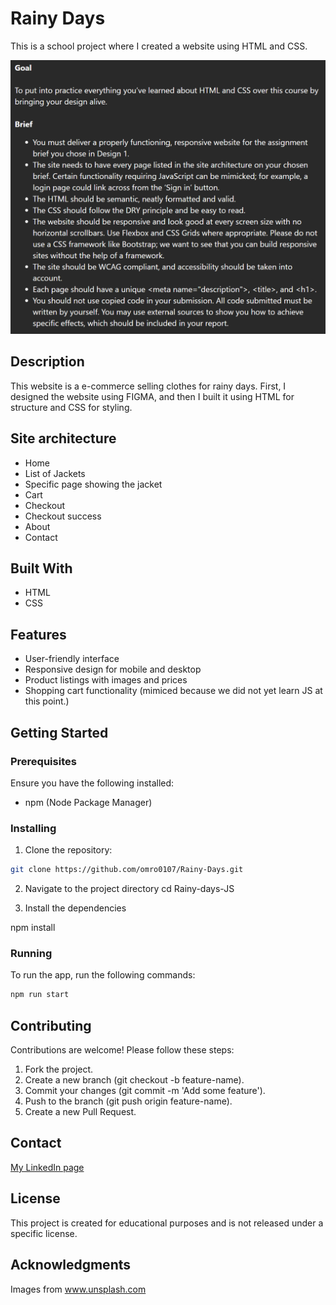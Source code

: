 # Rainy Days

This is a school project where I created a website using HTML and CSS.

![image](/img/Skjermbilde%202024-06-05%20141846.png)


## Description

This website is a e-commerce selling clothes for rainy days. First, I designed the website using FIGMA, and then I built it using HTML for structure and CSS for styling.

## Site architecture
- Home
- List of Jackets
- Specific page showing the jacket
- Cart
- Checkout
- Checkout success
- About
- Contact

## Built With

- HTML
- CSS

## Features

- User-friendly interface
- Responsive design for mobile and desktop
- Product listings with images and prices
- Shopping cart functionality (mimiced because we did not yet learn JS at this point.)

## Getting Started

### Prerequisites

Ensure you have the following installed:
- npm (Node Package Manager)

### Installing

1. Clone the repository:

```bash
git clone https://github.com/omro0107/Rainy-Days.git
```

2. Navigate to the project directory
cd Rainy-days-JS

3. Install the dependencies

npm install

### Running

To run the app, run the following commands:

```bash
npm run start
```

## Contributing

Contributions are welcome! Please follow these steps:

1. Fork the project.
2. Create a new branch (git checkout -b feature-name).
3. Commit your changes (git commit -m 'Add some feature').
4. Push to the branch (git push origin feature-name).
5. Create a new Pull Request.

## Contact

[My LinkedIn page](https://www.linkedin.com/in/oda-marie-rosenkilde-9b0919287/)

## License

This project is created for educational purposes and is not released under a specific license.

## Acknowledgments

Images from www.unsplash.com
 
